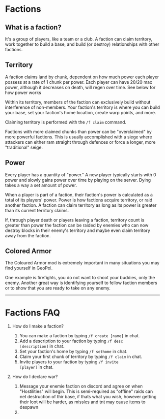 # Factions

## What is a faction?

It's a group of players, like a team or a club. A faction can claim territory, work together to build a base, and build (or destroy) relationships with other factions.

## Territory

A faction claims land by chunk, dependent on how much power each player possess at a rate of 1 chunk per power. Each player can have 20/20 max power, although it decreases on death, will regen over time. See below for how power works   

Within its territory, members of the faction can exclusively build without interference of non-members. Your faction's territory is where you can build your base, set your faction's home location, create warp points, and more.

Claiming territory is performed with the <code>/f claim</code> command.

Factions with more claimed chunks than power can be "overclaimed" by more powerful factions. This is usually accomplished with a siege where attackers can either ram straight through defences or force a longer, more "traditional" seige.  

## Power

Every player has a quantity of "power." A new player typically starts with 0 power and slowly gains power over time by playing on the server. Dying takes a way a set amount of power.

When a player is part of a faction, their faction's power is calculated as a total of its players' power. Power is how factions acquire territory, or raid another faction. A faction can claim territory as long as its power is greater than its current territory claims.

If, through player death or players leaving a faction, territory count is greater than power the faction can be raided by enemies who can now destroy blocks in their enemy's territory and maybe even claim territory away from the faction.

## Colored Armor
The Coloured Armor mod is extremely important in many situations you may find yourself in GeoPol. 

One example is firefights, you do not want to shoot your buddies, only the enemy. Another great way is identifying yourself to fellow faction members or to show that you are ready to take on any enemy.

---

# Factions FAQ

1. How do I make a faction?

    1. You can make a faction by typing <code>/f create [name]</code> in chat. 
    2. Add a description to your faction by typing <code>/f desc [description]</code> in chat.
    3. Set your faction's home by typing <code>/f sethome</code> in chat.
    4. Claim your first chunk of territory by typing <code>/f claim</code> in chat.
    5. Invite players to your faction by typing <code>/f invite [player]</code> in chat. 

2. How do I declare war?    
    1. Message your enemie faction on discord and agree on when "Hostilities" will begin. This is semi-required as "offline" raids can net destruction of thir base, if thats what you wish, however getting their loot will be harder, as missles and tnt may cause items to despawn
    2.         
